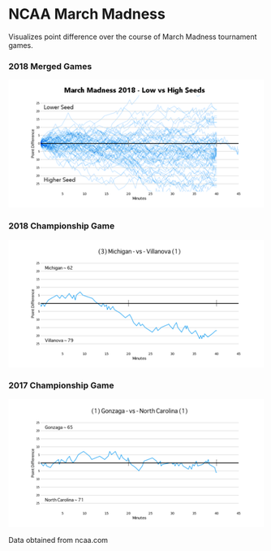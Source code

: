 # NCAA March Madness
Visualizes point difference over the course of March Madness tournament games.

### 2018 Merged Games
![alt text](March%20Madness%202018/Average%202018%20Chart.png)

### 2018 Championship Game
![alt text](March%20Madness%202018/Championship%20-%20Michigan%20vs%20Villanova.png)

### 2017 Championship Game
![alt text](March%20Madness%202017/Championship%20-%20Gonzaga%20vs%20North%20Carolina.png)

Data obtained from ncaa.com
